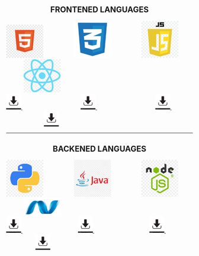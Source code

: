 <!DOCTYPE html>
<html lang="en">
<head>
    <meta charset="UTF-8">
    <meta name="viewport" content="width=device-width, initial-scale=1.0">
  </head>
<body>
<center><h2>FRONTENED LANGUAGES</h2></center>
<img src="./html.html/html logo.jpg"alt="html logo"width="100">
&nbsp; &nbsp; &nbsp; &nbsp; &nbsp; &nbsp; &nbsp; &nbsp; &nbsp; &nbsp;
<img src="./html.html/css logo.png"alt="css logo"width="100">
&nbsp; &nbsp; &nbsp; &nbsp; &nbsp; &nbsp; &nbsp; &nbsp; &nbsp; &nbsp;
<img src="./html.html/java script.png"alt="javascript logo"width="100">
&nbsp; &nbsp; &nbsp; &nbsp; &nbsp; &nbsp; &nbsp; &nbsp; &nbsp; &nbsp;
<img src="./html.html/react logo.png"alt="react logo"width="100">
<br>
<a href="./html.html/html logo.jpg"download="html image">
<img src="./html.html/download.jpg"alt="down"width="40">
</a>
&nbsp; &nbsp; &nbsp; &nbsp; &nbsp; &nbsp; &nbsp; &nbsp; &nbsp; &nbsp; &nbsp; &nbsp; &nbsp; &nbsp; &nbsp; &nbsp; &nbsp; &nbsp; &nbsp; &nbsp;
<a href="./html.html/css logo.png"download="css image">
<img src="./html.html/download.jpg"alt="down"width="40">
</a>
&nbsp; &nbsp; &nbsp; &nbsp; &nbsp; &nbsp; &nbsp; &nbsp; &nbsp; &nbsp; &nbsp; &nbsp; &nbsp; &nbsp; &nbsp; &nbsp; &nbsp; &nbsp; &nbsp; &nbsp;
<a href="./html.html/java script.png"download="java script image">
<img src="html.html/download.jpg"alt="down"width="40">
</a>
&nbsp; &nbsp; &nbsp; &nbsp; &nbsp; &nbsp; &nbsp; &nbsp; &nbsp; &nbsp; &nbsp; &nbsp; &nbsp; &nbsp; &nbsp; &nbsp; &nbsp; &nbsp; &nbsp; &nbsp;
<a href="./html.html/react logo.png"download="react logo image">
<img src="./html.html/download.jpg"alt="down"width="40">
</a>
  <hr>
  <center><h2>BACKENED LANGUAGES</h2></center>
<img src="./html.html/python logo.png"alt="python logo"width="100">
&nbsp; &nbsp; &nbsp; &nbsp; &nbsp; &nbsp; &nbsp; &nbsp; &nbsp; &nbsp;
<img src="./html.html/java logo.png"alt="java logo"width="100">
&nbsp; &nbsp; &nbsp; &nbsp; &nbsp; &nbsp; &nbsp; &nbsp; &nbsp; &nbsp;
<img src="./html.html/node js logo.png"alt="node js logo"width="100"> 
&nbsp; &nbsp; &nbsp; &nbsp; &nbsp; &nbsp; &nbsp; &nbsp; &nbsp; &nbsp;
<img src="./html.html/asp.net logo.png"alt=".net logo"width="100">
<br>
<a href="./html.html/python logo.png"download="python image">
  <img src="./html.html/download.jpg"alt="down"width="40">
  </a>
  &nbsp; &nbsp; &nbsp; &nbsp; &nbsp; &nbsp; &nbsp; &nbsp; &nbsp; &nbsp; &nbsp; &nbsp; &nbsp; &nbsp; &nbsp; &nbsp; &nbsp; &nbsp; &nbsp;
    <a href="./html.html/java logo.png"download="java image">
  <img src="./html.html/download.jpg"alt="down"width="40">
  </a>
&nbsp; &nbsp; &nbsp; &nbsp; &nbsp; &nbsp; &nbsp; &nbsp; &nbsp; &nbsp; &nbsp; &nbsp; &nbsp; &nbsp; &nbsp; &nbsp; &nbsp; &nbsp; &nbsp;
  <a href="./html.html/node js logo.png"download="node js image">
<img src="./html.html/download.jpg"alt="down"width="40">
</a>
&nbsp; &nbsp; &nbsp; &nbsp; &nbsp; &nbsp; &nbsp; &nbsp; &nbsp; &nbsp; &nbsp; &nbsp; &nbsp; &nbsp; &nbsp; &nbsp; &nbsp; &nbsp; &nbsp;
<a href="html.html/asp.net logo.png"download=".net logo image">
  <img src="./html.html/download.jpg"alt="down"width="40"></a>
</body>
</html>
